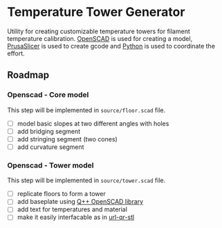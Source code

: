 # Temperature Tower Generator

Utility for creating customizable temperature towers for filament temperature calibration. [OpenSCAD](https://openscad.org/) is used for creating a model, [PrusaSlicer](https://www.prusa3d.com/page/prusaslicer_424/) is used to create gcode and [Python](https://www.python.org/) is used to coordinate the effort.

## Roadmap

### Openscad - Core model

This step will be implemented in `source/floor.scad` file.

- [ ] model basic slopes at two different angles with holes
- [ ] add bridging segment
- [ ] add stringing segment (two cones)
- [ ] add curvature segment 

### Openscad - Tower model

This step will be implemented in `source/tower.scad` file.

- [ ] replicate floors to form a tower
- [ ] add baseplate using [Q++ OpenSCAD library](https://github.com/kubikji2/qpp-openscad-library)
- [ ] add text for temperatures and material
- [ ] make it easily interfacable as in [url-qr-stl](https://github.com/kubikji2/url-qr-stl)
